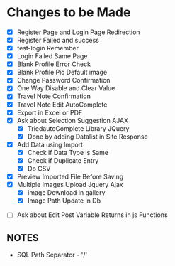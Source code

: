 # Changes to be Made

- [x] Register Page and Login Page Redirection
- [x] Register Failed and success
- [x] test-login Remember
- [x] Login Failed Same Page
- [x] Blank Profile Error Check
- [x] Blank Profile Pic Default image
- [x] Change Password Confirmation
- [x] One Way Disable and Clear Value
- [x] Travel Note Confirmation
- [x] Travel Note Edit AutoComplete
- [x] Export in Excel or PDF
- [x] Ask about Selection Suggestion AJAX
  - [x] TriedautoComplete Library JQuery
  - [x] Done by adding Datalist in Site Response
- [x] Add Data using Import
  -[x] Check if Data Type is Same
  -[x] Check if Duplicate Entry
  -[x] Do CSV
- [x] Preview Imported File Before Saving
- [x] Multiple Images Upload Jquery Ajax
  - [x] image Download in gallery
  - [x] Image Path Update in Db
<!-- - [ ] Date of Birth YEAR -->

- [ ] Ask about Edit Post Variable Returns in js Functions

## NOTES

- SQL Path Separator - '/'
